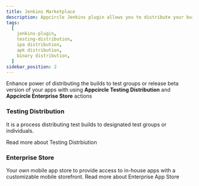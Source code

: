 ```yaml
---
title: Jenkins Marketplace
description: Appcircle Jenkins plugin allows you to distribute your builds to testers directly pipeline.
tags:
  [
    jenkins-plugin,
    testing-distribution,
    ipa distribution,
    apk distribution,
    binary distribution,
  ]
sidebar_position: 2
---
```


Enhance power of distributing the builds to test groups or release beta version of your apps with using **Appcircle Testing Distribution** and **Appcircle Enterprise Store** actions

### Testing Distribution

It is a process distributing test builds to designated test groups or individuals.

<ContentRef url="/marketplace/jenkins/testing-distribution">
Read more about Testing Distrbiution
</ContentRef>

### Enterprise Store

Your own mobile app store to provide access to in-house apps with a customizable mobile storefront.
<ContentRef url="/marketplace/jenkins/enterprise-store">
Read more about Enterprise App Store
</ContentRef>

